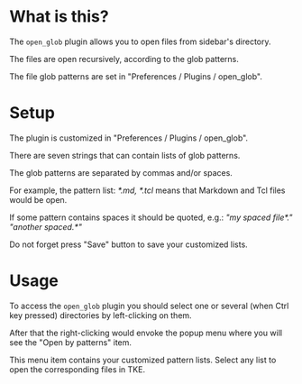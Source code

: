 
# What is this?


The `open_glob` plugin allows you to open files from sidebar's directory.

The files are open recursively, according to the glob patterns.

The file glob patterns are set in "Preferences / Plugins / open_glob".


# Setup


The plugin is customized in "Preferences / Plugins / open_glob".

There are seven strings that can contain lists of glob patterns.

The glob patterns are separated by commas and/or spaces.

For example, the pattern list:
  _*.md, *.tcl_
means that Markdown and Tcl files would be open.

If some pattern contains spaces it should be quoted, e.g.:
  _"my spaced file*.*" "another spaced*.*"_

Do not forget press "Save" button to save your customized lists.


# Usage


To access the `open_glob` plugin you should select one or several (when Ctrl key pressed) directories by left-clicking on them.

After that the right-clicking would envoke the popup menu where you will see the "Open by patterns" item.

This menu item contains your customized pattern lists. Select any list to open the corresponding files in TKE.

